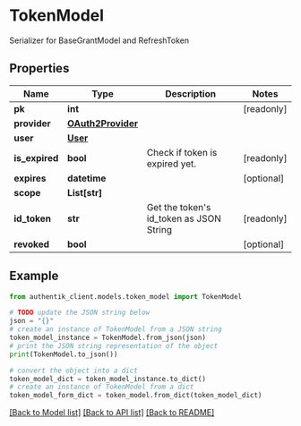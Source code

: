 # TokenModel

Serializer for BaseGrantModel and RefreshToken

## Properties

Name | Type | Description | Notes
------------ | ------------- | ------------- | -------------
**pk** | **int** |  | [readonly] 
**provider** | [**OAuth2Provider**](OAuth2Provider.md) |  | 
**user** | [**User**](User.md) |  | 
**is_expired** | **bool** | Check if token is expired yet. | [readonly] 
**expires** | **datetime** |  | [optional] 
**scope** | **List[str]** |  | 
**id_token** | **str** | Get the token&#39;s id_token as JSON String | [readonly] 
**revoked** | **bool** |  | [optional] 

## Example

```python
from authentik_client.models.token_model import TokenModel

# TODO update the JSON string below
json = "{}"
# create an instance of TokenModel from a JSON string
token_model_instance = TokenModel.from_json(json)
# print the JSON string representation of the object
print(TokenModel.to_json())

# convert the object into a dict
token_model_dict = token_model_instance.to_dict()
# create an instance of TokenModel from a dict
token_model_form_dict = token_model.from_dict(token_model_dict)
```
[[Back to Model list]](../README.md#documentation-for-models) [[Back to API list]](../README.md#documentation-for-api-endpoints) [[Back to README]](../README.md)


